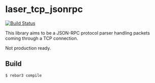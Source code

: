 laser_tcp_jsonrpc
=====

[![Build Status](https://travis-ci.org/luos/laser_tcp_jsonrpc.svg?branch=master)](https://travis-ci.org/luos/laser_tcp_jsonrpc)

This library aims to be a JSON-RPC protocol parser handling packets coming through a TCP connection. 

Not production ready. 


Build
-----

    $ rebar3 compile
